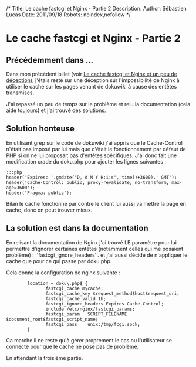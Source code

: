 /*
Title: Le cache fastcgi et Nginx - Partie 2
Description: 
Author: Sébastien Lucas
Date: 2011/09/18
Robots: noindex,nofollow
*/
# Le cache fastcgi et Nginx - Partie 2

## Précédemment dans ...
Dans mon précédent billet (voir [Le cache fastcgi et Nginx et un peu de déception](/blog/nginx-fastcgi-cache)), j'étais resté sur une déception sur l'impossibilité de Nginx à utiliser le cache sur les pages venant de dokuwiki à cause des entêtes transmises.

J'ai repassé un peu de temps sur le problème et relu la documentation (cela aide toujours) et j'ai trouvé des solutions.

## Solution honteuse

En utilisant grep sur le code de dokuwiki j'ai appris que le Cache-Control n'était pas imposé par lui mais que c'était le fonctionnement par défaut de PHP si on ne lui proposait pas d'entêtes spécifiques. J'ai donc fait une modification crade du doku.php pour ajouter les lignes suivantes :

	:::php
	header('Expires: '.gmdate("D, d M Y H:i:s", time()+3600).' GMT');
	header('Cache-Control: public, proxy-revalidate, no-transform, max-age=3600');
	header('Pragma: public');

Bilan le cache fonctionne par contre le client lui aussi va mettre la page en cache, donc on peut trouver mieux.
## La solution est dans la documentation

En relisant la documentation de Nginx j'ai trouvé LE paramètre pour lui permettre d'ignorer certaines entêtes (notamment celles qui me posaient problème) : ''fastcgi_ignore_headers''. et j'ai aussi décidé de n'appliquer le cache que pour ce qui passe par doku.php.

Cela donne la configuration de nginx suivante :

	
	        location ~ doku\.php$ {
	               fastcgi_cache mycache;
	               fastcgi_cache_key $request_method$host$request_uri;
	               fastcgi_cache_valid 1h;
	               fastcgi_ignore_headers Expires Cache-Control;
	               include /etc/nginx/fastcgi_params;
	               fastcgi_param   SCRIPT_FILENAME  $document_root$fastcgi_script_name;
	               fastcgi_pass    unix:/tmp/fcgi.sock;
	        }


Ca marche il ne reste qu'à gérer proprement le cas ou l'utilisateur se connecte pour que le cache ne pose pas de problème.

En attendant la troisième partie.

